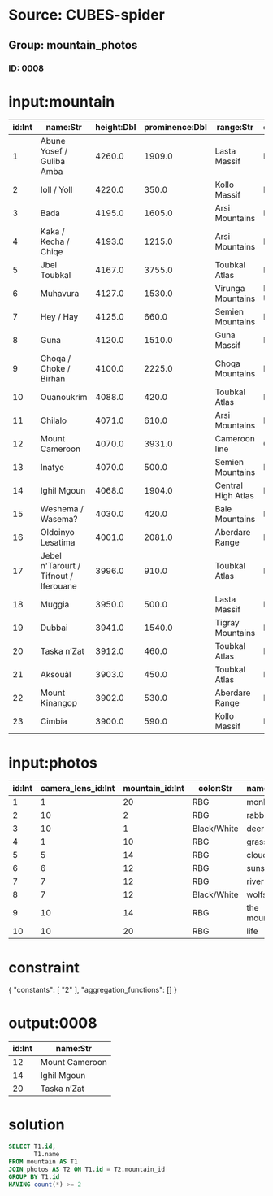 # Source: CUBES-spider
## Group: mountain_photos
### ID: 0008

# input:mountain

| id:Int | name:Str | height:Dbl | prominence:Dbl | range:Str | country:Str |
|---|---|---|---|---|---|
| 1 | Abune Yosef / Guliba Amba | 4260.0 | 1909.0 | Lasta Massif | Ethiopia |
| 2 | Ioll / Yoll | 4220.0 | 350.0 | Kollo Massif | Ethiopia |
| 3 | Bada | 4195.0 | 1605.0 | Arsi Mountains | Ethiopia |
| 4 | Kaka / Kecha / Chiqe | 4193.0 | 1215.0 | Arsi Mountains | Ethiopia |
| 5 | Jbel Toubkal | 4167.0 | 3755.0 | Toubkal Atlas | Morocco |
| 6 | Muhavura | 4127.0 | 1530.0 | Virunga Mountains | Rwanda Uganda |
| 7 | Hey / Hay | 4125.0 | 660.0 | Semien Mountains | Ethiopia |
| 8 | Guna | 4120.0 | 1510.0 | Guna Massif | Ethiopia |
| 9 | Choqa / Choke / Birhan | 4100.0 | 2225.0 | Choqa Mountains | Ethiopia |
| 10 | Ouanoukrim | 4088.0 | 420.0 | Toubkal Atlas | Morocco |
| 11 | Chilalo | 4071.0 | 610.0 | Arsi Mountains | Ethiopia |
| 12 | Mount Cameroon | 4070.0 | 3931.0 | Cameroon line | Cameroon |
| 13 | Inatye | 4070.0 | 500.0 | Semien Mountains | Ethiopia |
| 14 | Ighil Mgoun | 4068.0 | 1904.0 | Central High Atlas | Morocco |
| 15 | Weshema / Wasema? | 4030.0 | 420.0 | Bale Mountains | Ethiopia |
| 16 | Oldoinyo Lesatima | 4001.0 | 2081.0 | Aberdare Range | Kenya |
| 17 | Jebel n'Tarourt / Tifnout / Iferouane | 3996.0 | 910.0 | Toubkal Atlas | Morocco |
| 18 | Muggia | 3950.0 | 500.0 | Lasta Massif | Ethiopia |
| 19 | Dubbai | 3941.0 | 1540.0 | Tigray Mountains | Ethiopia |
| 20 | Taska n’Zat | 3912.0 | 460.0 | Toubkal Atlas | Morocco |
| 21 | Aksouâl | 3903.0 | 450.0 | Toubkal Atlas | Morocco |
| 22 | Mount Kinangop | 3902.0 | 530.0 | Aberdare Range | Kenya |
| 23 | Cimbia | 3900.0 | 590.0 | Kollo Massif | Ethiopia |

# input:photos

| id:Int | camera_lens_id:Int | mountain_id:Int | color:Str | name:Str |
|---|---|---|---|---|
| 1 | 1 | 20 | RBG | monkey |
| 2 | 10 | 2 | RBG | rabbits |
| 3 | 10 | 1 | Black/White | deers |
| 4 | 1 | 10 | RBG | grass |
| 5 | 5 | 14 | RBG | cloud |
| 6 | 6 | 12 | RBG | sunset |
| 7 | 7 | 12 | RBG | river |
| 8 | 7 | 12 | Black/White | wolfs |
| 9 | 10 | 14 | RBG | the mountain |
| 10 | 10 | 20 | RBG | life |

# constraint

{
  "constants": [
    "2"
  ],
  "aggregation_functions": []
}

# output:0008

| id:Int | name:Str |
|---|---|
| 12 | Mount Cameroon |
| 14 | Ighil Mgoun |
| 20 | Taska n’Zat |

# solution

```sql
SELECT T1.id,
       T1.name
FROM mountain AS T1
JOIN photos AS T2 ON T1.id = T2.mountain_id
GROUP BY T1.id
HAVING count(*) >= 2
```
